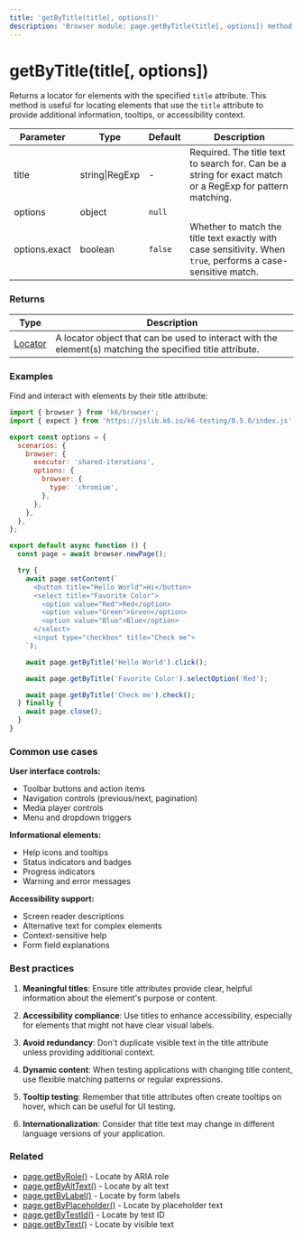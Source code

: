```yaml
---
title: 'getByTitle(title[, options])'
description: 'Browser module: page.getByTitle(title[, options]) method'
---
```


# getByTitle(title[, options])

Returns a locator for elements with the specified `title` attribute. This method is useful for locating elements that use the `title` attribute to provide additional information, tooltips, or accessibility context.

<TableWithNestedRows>

| Parameter     | Type           | Default | Description                                                                                                  |
| ------------- | -------------- | ------- | ------------------------------------------------------------------------------------------------------------ |
| title         | string\|RegExp | -       | Required. The title text to search for. Can be a string for exact match or a RegExp for pattern matching.    |
| options       | object         | `null`  |                                                                                                              |
| options.exact | boolean        | `false` | Whether to match the title text exactly with case sensitivity. When `true`, performs a case-sensitive match. |

</TableWithNestedRows>

### Returns

| Type                                                                                   | Description                                                                                               |
| -------------------------------------------------------------------------------------- | --------------------------------------------------------------------------------------------------------- |
| [Locator](https://grafana.com/docs/k6/<K6_VERSION>/javascript-api/k6-browser/locator/) | A locator object that can be used to interact with the element(s) matching the specified title attribute. |

### Examples

Find and interact with elements by their title attribute:

<!-- md-k6:skip -->

```javascript
import { browser } from 'k6/browser';
import { expect } from 'https://jslib.k6.io/k6-testing/0.5.0/index.js';

export const options = {
  scenarios: {
    browser: {
      executor: 'shared-iterations',
      options: {
        browser: {
          type: 'chromium',
        },
      },
    },
  },
};

export default async function () {
  const page = await browser.newPage();

  try {
    await page.setContent(`
      <button title="Hello World">Hi</button>
      <select title="Favorite Color">
        <option value="Red">Red</option>
        <option value="Green">Green</option>
        <option value="Blue">Blue</option>
      </select>
      <input type="checkbox" title="Check me">
    `);

    await page.getByTitle('Hello World').click();

    await page.getByTitle('Favorite Color').selectOption('Red');

    await page.getByTitle('Check me').check();
  } finally {
    await page.close();
  }
}
```

### Common use cases

**User interface controls:**

- Toolbar buttons and action items
- Navigation controls (previous/next, pagination)
- Media player controls
- Menu and dropdown triggers

**Informational elements:**

- Help icons and tooltips
- Status indicators and badges
- Progress indicators
- Warning and error messages

**Accessibility support:**

- Screen reader descriptions
- Alternative text for complex elements
- Context-sensitive help
- Form field explanations

### Best practices

1. **Meaningful titles**: Ensure title attributes provide clear, helpful information about the element's purpose or content.

2. **Accessibility compliance**: Use titles to enhance accessibility, especially for elements that might not have clear visual labels.

3. **Avoid redundancy**: Don't duplicate visible text in the title attribute unless providing additional context.

4. **Dynamic content**: When testing applications with changing title content, use flexible matching patterns or regular expressions.

5. **Tooltip testing**: Remember that title attributes often create tooltips on hover, which can be useful for UI testing.

6. **Internationalization**: Consider that title text may change in different language versions of your application.

### Related

- [page.getByRole()](https://grafana.com/docs/k6/<K6_VERSION>/javascript-api/k6-browser/page/getbyrole/) - Locate by ARIA role
- [page.getByAltText()](https://grafana.com/docs/k6/<K6_VERSION>/javascript-api/k6-browser/page/getbyalttext/) - Locate by alt text
- [page.getByLabel()](https://grafana.com/docs/k6/<K6_VERSION>/javascript-api/k6-browser/page/getbylabel/) - Locate by form labels
- [page.getByPlaceholder()](https://grafana.com/docs/k6/<K6_VERSION>/javascript-api/k6-browser/page/getbyplaceholder/) - Locate by placeholder text
- [page.getByTestId()](https://grafana.com/docs/k6/<K6_VERSION>/javascript-api/k6-browser/page/getbytestid/) - Locate by test ID
- [page.getByText()](https://grafana.com/docs/k6/<K6_VERSION>/javascript-api/k6-browser/page/getbytext/) - Locate by visible text

